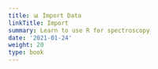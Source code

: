 ```yaml
---
title: 📊 Import Data
linkTitle: Import
summary: Learn to use R for spectroscopy
date: '2021-01-24'
weight: 20
type: book
---
```


